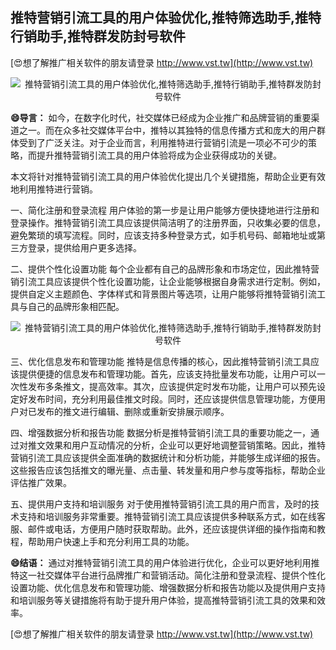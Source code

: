 ## **推特营销引流工具的用户体验优化,推特筛选助手,推特行销助手,推特群发防封号软件**

[😍想了解推广相关软件的朋友请登录 http://www.vst.tw](http://www.vst.tw)

 <center><img src="https://vst.tw/MP4/tuiguang/png/6.png" alt="推特营销引流工具的用户体验优化,推特筛选助手,推特行销助手,推特群发防封号软件"></center>

**😄导言：**
如今，在数字化时代，社交媒体已经成为企业推广和品牌营销的重要渠道之一。而在众多社交媒体平台中，推特以其独特的信息传播方式和庞大的用户群体受到了广泛关注。对于企业而言，利用推特进行营销引流是一项必不可少的策略，而提升推特营销引流工具的用户体验将成为企业获得成功的关键。

本文将针对推特营销引流工具的用户体验优化提出几个关键措施，帮助企业更有效地利用推特进行营销。

一、简化注册和登录流程
用户体验的第一步是让用户能够方便快捷地进行注册和登录操作。推特营销引流工具应该提供简洁明了的注册界面，只收集必要的信息，避免繁琐的填写流程。同时，应该支持多种登录方式，如手机号码、邮箱地址或第三方登录，提供给用户更多选择。

二、提供个性化设置功能
每个企业都有自己的品牌形象和市场定位，因此推特营销引流工具应该提供个性化设置功能，让企业能够根据自身需求进行定制。例如，提供自定义主题颜色、字体样式和背景图片等选项，让用户能够将推特营销引流工具与自己的品牌形象相匹配。

 <center><img src="https://vst.tw/MP4/tuiguang/png/0.png" alt="推特营销引流工具的用户体验优化,推特筛选助手,推特行销助手,推特群发防封号软件"></center>

三、优化信息发布和管理功能
推特是信息传播的核心，因此推特营销引流工具应该提供便捷的信息发布和管理功能。首先，应该支持批量发布功能，让用户可以一次性发布多条推文，提高效率。其次，应该提供定时发布功能，让用户可以预先设定好发布时间，充分利用最佳推文时段。同时，还应该提供信息管理功能，方便用户对已发布的推文进行编辑、删除或重新安排展示顺序。

四、增强数据分析和报告功能
数据分析是推特营销引流工具的重要功能之一，通过对推文效果和用户互动情况的分析，企业可以更好地调整营销策略。因此，推特营销引流工具应该提供全面准确的数据统计和分析功能，并能够生成详细的报告。这些报告应该包括推文的曝光量、点击量、转发量和用户参与度等指标，帮助企业评估推广效果。

五、提供用户支持和培训服务
对于使用推特营销引流工具的用户而言，及时的技术支持和培训服务非常重要。推特营销引流工具应该提供多种联系方式，如在线客服、邮件或电话，方便用户随时获取帮助。此外，还应该提供详细的操作指南和教程，帮助用户快速上手和充分利用工具的功能。

**😄结语：**
通过对推特营销引流工具的用户体验进行优化，企业可以更好地利用推特这一社交媒体平台进行品牌推广和营销活动。简化注册和登录流程、提供个性化设置功能、优化信息发布和管理功能、增强数据分析和报告功能以及提供用户支持和培训服务等关键措施将有助于提升用户体验，提高推特营销引流工具的效果和效率。

[😍想了解推广相关软件的朋友请登录 http://www.vst.tw](http://www.vst.tw)



